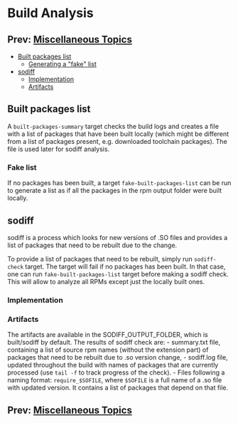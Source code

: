 Build Analysis
===
## Prev: [Miscellaneous Topics](5_misc.md)
- [Built packages list](#Built-packages-list)
  - [Generating a "fake" list](#Fake-list)
- [sodiff](#sodiff)
  - [Implementation](#Implementation)
  - [Artifacts](#Artifacts)

## Built packages list
A `built-packages-summary` target checks the build logs and creates a file with a list of packages that have been built locally (which might be different from a list of packages present, e.g. downloaded toolchain packages). The file is used later for sodiff analysis.

### Fake list
If no packages has been built, a target `fake-built-packages-list` can be run to generate a list as if all the packages in the rpm output folder were built locally.

## sodiff
sodiff is a process which looks for new versions of .SO files and provides a list of packages that need to be rebuilt due to the change.

To provide a list of packages that need to be rebuilt, simply run `sodiff-check` target. The target will fail if no packages has been built. In that case, one can run `fake-built-packages-list` target before making a sodiff check. This will allow to analyze all RPMs except just the locally built ones.

### Implementation

### Artifacts
The artifacts are available in the SODIFF_OUTPUT_FOLDER, which is built/sodiff by default.
The results of sodiff check are:
    - summary.txt file, containing a list of source rpm names (without the extension part) of packages that need to be rebuilt due to .so version change,
    - sodiff.log file, updated throughout the build with names of packages that are currently processed (use `tail -f` to track progress of the check).
    - Files following a naming format: `require_$SOFILE`, where `$SOFILE` is a full name of a .so file with updated version. It contains a list of packages that depend on that file.

## Prev: [Miscellaneous Topics](5_misc.md)
